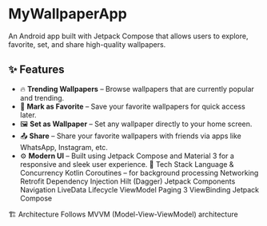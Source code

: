# MyWallpaperApp

An Android app built with Jetpack Compose that allows users to explore, favorite, set, and share high-quality wallpapers.

## ✨ Features

- 🔥 **Trending Wallpapers** – Browse wallpapers that are currently popular and trending.
- 💖 **Mark as Favorite** – Save your favorite wallpapers for quick access later.
- 🖼️ **Set as Wallpaper** – Set any wallpaper directly to your home screen.
- 📤 **Share** – Share your favorite wallpapers with friends via apps like WhatsApp, Instagram, etc.
- ⚙️ **Modern UI** – Built using Jetpack Compose and Material 3 for a responsive and sleek user experience.
🧰 Tech Stack
Language & Concurrency
Kotlin
Coroutines – for background processing
Networking
Retrofit
Dependency Injection
Hilt (Dagger)
Jetpack Components
Navigation
LiveData
Lifecycle
ViewModel
Paging 3
ViewBinding
Jetpack Compose

🏗 Architecture
Follows MVVM (Model-View-ViewModel) architecture

